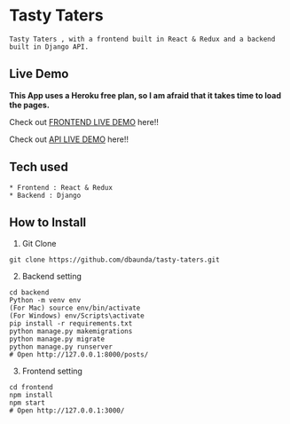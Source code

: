 # Tasty Taters 

```
Tasty Taters , with a frontend built in React & Redux and a backend built in Django API.
```

## Live Demo

**This App uses a Heroku free plan, so I am afraid that it takes time to load the pages.**

Check out [FRONTEND LIVE DEMO](https://tasty-taters-avionne.netlify.app/) here!!

Check out [API LIVE DEMO](https://backend-ihhh.onrender.com/) here!!

## Tech used

```
* Frontend : React & Redux
* Backend : Django
```

## How to Install

1. Git Clone

```
git clone https://github.com/dbaunda/tasty-taters.git
```

2. Backend setting

```
cd backend
Python -m venv env
(For Mac) source env/bin/activate
(For Windows) env/Scripts\activate
pip install -r requirements.txt
python manage.py makemigrations
python manage.py migrate
python manage.py runserver
# Open http://127.0.0.1:8000/posts/
```

3. Frontend setting

```
cd frontend
npm install
npm start
# Open http://127.0.0.1:3000/
```
